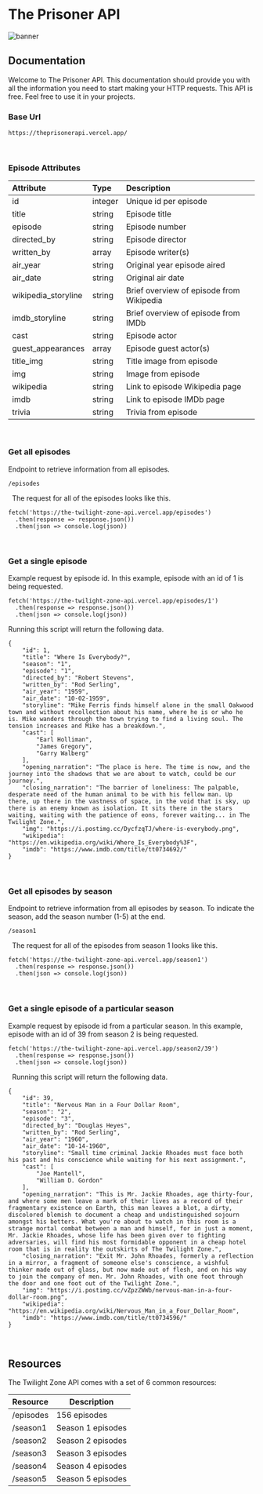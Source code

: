 # The Prisoner API

![banner](https://github.com/answebdev/the-prisoner-api/assets/36783010/b853041d-40db-4c9b-9c6c-a43863b53040)

## Documentation

Welcome to The Prisoner API. This documentation should provide you with all the information you need to start making your HTTP requests. This API is free. Feel free to use it in your projects.

### Base Url

`https://theprisonerapi.vercel.app/`

&nbsp;
### Episode Attributes

| Attribute | Type | Description |
| :---         |     :---      |          :--- |
| id   | integer     | Unique id per episode    |
| title     | string       | Episode title      |
| episode     | string       | Episode number      |
| directed_by   | string     | Episode director    |
| written_by     | array       | Episode writer(s)      |
| air_year   | string     | Original year episode aired    |
| air_date     | string       | Original air date      |
| wikipedia_storyline   | string     | Brief overview of episode from Wikipedia    |
| imdb_storyline   | string     | Brief overview of episode from IMDb    |
| cast     | string       | Episode actor      |
| guest_appearances     | array       | Episode guest actor(s)      |
| title_img   | string     | Title image from episode    |
| img   | string     | Image from episode    |
| wikipedia     | string       | Link to episode Wikipedia page      |
| imdb   | string     | Link to episode IMDb page    |
| trivia   | string     | Trivia from episode    |

&nbsp;
### Get all episodes

Endpoint to retrieve information from all episodes.

`/episodes`

&nbsp;
The request for all of the episodes looks like this.

```
fetch('https://the-twilight-zone-api.vercel.app/episodes')
  .then(response => response.json())
  .then(json => console.log(json))
```

&nbsp;
### Get a single episode

Example request by episode id. In this example, episode with an id of 1 is being requested.

```
fetch('https://the-twilight-zone-api.vercel.app/episodes/1')
  .then(response => response.json())
  .then(json => console.log(json))
```


Running this script will return the following data.

```
{
    "id": 1,
    "title": "Where Is Everybody?",
    "season": "1",
    "episode": "1",
    "directed_by": "Robert Stevens",
    "written_by": "Rod Serling",
    "air_year": "1959",
    "air_date": "10-02-1959",
    "storyline": "Mike Ferris finds himself alone in the small Oakwood town and without recollection about his name, where he is or who he is. Mike wanders through the town trying to find a living soul. The tension increases and Mike has a breakdown.",
    "cast": [
        "Earl Holliman",
        "James Gregory",
        "Garry Walberg"
    ],
    "opening_narration": "The place is here. The time is now, and the journey into the shadows that we are about to watch, could be our journey.",
    "closing_narration": "The barrier of loneliness: The palpable, desperate need of the human animal to be with his fellow man. Up there, up there in the vastness of space, in the void that is sky, up there is an enemy known as isolation. It sits there in the stars waiting, waiting with the patience of eons, forever waiting... in The Twilight Zone.",
    "img": "https://i.postimg.cc/DycfzqTJ/where-is-everybody.png",
    "wikipedia": "https://en.wikipedia.org/wiki/Where_Is_Everybody%3F",
    "imdb": "https://www.imdb.com/title/tt0734692/"
}
```

&nbsp;
### Get all episodes by season

Endpoint to retrieve information from all episodes by season. To indicate the season, add the season number (1-5) at the end.

`/season1`

&nbsp;
The request for all of the episodes from season 1 looks like this.

```
fetch('https://the-twilight-zone-api.vercel.app/season1')
  .then(response => response.json())
  .then(json => console.log(json))
```

&nbsp;
### Get a single episode of a particular season

Example request by episode id from a particular season. In this example, episode with an id of 39 from season 2 is being requested.

```
fetch('https://the-twilight-zone-api.vercel.app/season2/39')
  .then(response => response.json())
  .then(json => console.log(json))
```

&nbsp;
Running this script will return the following data.

```
{
    "id": 39,
    "title": "Nervous Man in a Four Dollar Room",
    "season": "2",
    "episode": "3",
    "directed_by": "Douglas Heyes",
    "written_by": "Rod Serling",
    "air_year": "1960",
    "air_date": "10-14-1960",
    "storyline": "Small time criminal Jackie Rhoades must face both his past and his conscience while waiting for his next assignment.",
    "cast": [
        "Joe Mantell",
        "William D. Gordon"
    ],
    "opening_narration": "This is Mr. Jackie Rhoades, age thirty-four, and where some men leave a mark of their lives as a record of their fragmentary existence on Earth, this man leaves a blot, a dirty, discolored blemish to document a cheap and undistinguished sojourn amongst his betters. What you're about to watch in this room is a strange mortal combat between a man and himself, for in just a moment, Mr. Jackie Rhoades, whose life has been given over to fighting adversaries, will find his most formidable opponent in a cheap hotel room that is in reality the outskirts of The Twilight Zone.",
    "closing_narration": "Exit Mr. John Rhoades, formerly a reflection in a mirror, a fragment of someone else's conscience, a wishful thinker made out of glass, but now made out of flesh, and on his way to join the company of men. Mr. John Rhoades, with one foot through the door and one foot out of the Twilight Zone.",
    "img": "https://i.postimg.cc/vZpzZWWb/nervous-man-in-a-four-dollar-room.png",
    "wikipedia": "https://en.wikipedia.org/wiki/Nervous_Man_in_a_Four_Dollar_Room",
    "imdb": "https://www.imdb.com/title/tt0734596/"
}
```

&nbsp;
## Resources

The Twilight Zone API comes with a set of 6 common resources:

| Resource  | Description |
| ------------- | ------------- |
| /episodes  | 156 episodes  |
| /season1  | Season 1 episodes  |
| /season2  | Season 2 episodes  |
| /season3  | Season 3 episodes  |
| /season4  | Season 4 episodes  |
| /season5  | Season 5 episodes  |
